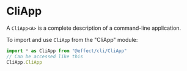 # CliApp

A `CliApp<A>` is a complete description of a command-line application.

To import and use `CliApp` from the "CliApp" module:

```ts
import * as CliApp from "@effect/cli/CliApp"
// Can be accessed like this
CliApp.CliApp
```
